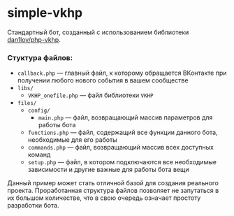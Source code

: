 # simple-vkhp

Стандартный бот, созданный с использованием библиотеки [dan1lov/php-vkhp](https://github.com/dan1lov/php-vkhp).

### Стуктура файлов:
* `callback.php` — главный файл, к которому обращается ВКонтакте при получении любого нового события в вашем сообществе
* `libs/`
    * `VKHP_onefile.php` — файл библиотеки `VKHP`
* `files/`
    * `config/`
        * `main.php` — файл, возвращающий массив параметров для работы бота
    * `functions.php` — файл, содержащий все функции данного бота, необходимые для его работы
    * `commands.php` — файл, возвращающий массив всех доступных команд
    * `setup.php` — файл, в котором подключаются все необходимые зависимости и другие важные для работы бота вещи

Данный пример может стать отличной базой для создания реального проекта. Проработанная структура файлов позволяет не запутаться в их большом количестве, что в свою очередь означает простоту разработки бота.
